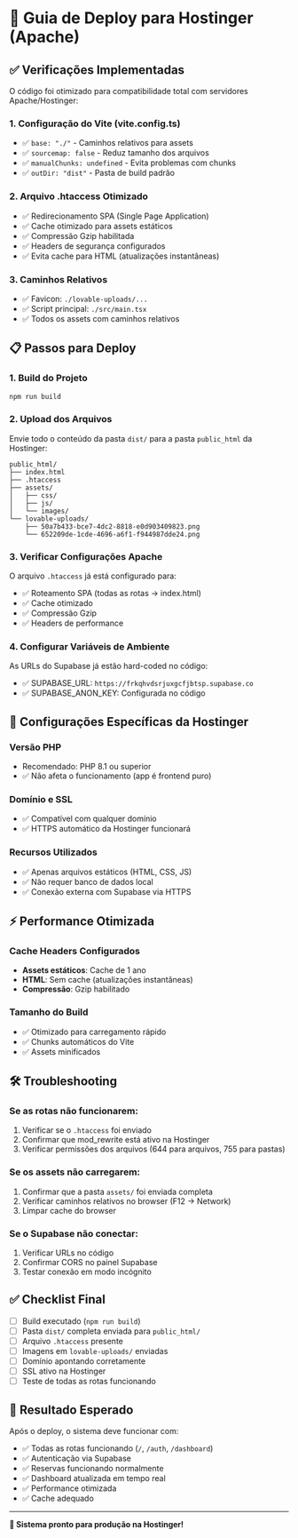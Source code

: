 # 🚀 Guia de Deploy para Hostinger (Apache)

## ✅ Verificações Implementadas

O código foi otimizado para compatibilidade total com servidores Apache/Hostinger:

### 1. **Configuração do Vite (vite.config.ts)**
- ✅ `base: "./"` - Caminhos relativos para assets
- ✅ `sourcemap: false` - Reduz tamanho dos arquivos
- ✅ `manualChunks: undefined` - Evita problemas com chunks
- ✅ `outDir: "dist"` - Pasta de build padrão

### 2. **Arquivo .htaccess Otimizado**
- ✅ Redirecionamento SPA (Single Page Application)
- ✅ Cache otimizado para assets estáticos
- ✅ Compressão Gzip habilitada
- ✅ Headers de segurança configurados
- ✅ Evita cache para HTML (atualizações instantâneas)

### 3. **Caminhos Relativos**
- ✅ Favicon: `./lovable-uploads/...`
- ✅ Script principal: `./src/main.tsx`
- ✅ Todos os assets com caminhos relativos

## 📋 Passos para Deploy

### 1. **Build do Projeto**
```bash
npm run build
```

### 2. **Upload dos Arquivos**
Envie todo o conteúdo da pasta `dist/` para a pasta `public_html` da Hostinger:

```
public_html/
├── index.html
├── .htaccess
├── assets/
│   ├── css/
│   ├── js/
│   └── images/
└── lovable-uploads/
    ├── 50a7b433-bce7-4dc2-8818-e0d903409823.png
    └── 652209de-1cde-4696-a6f1-f944987dde24.png
```

### 3. **Verificar Configurações Apache**
O arquivo `.htaccess` já está configurado para:
- ✅ Roteamento SPA (todas as rotas → index.html)
- ✅ Cache otimizado
- ✅ Compressão Gzip
- ✅ Headers de performance

### 4. **Configurar Variáveis de Ambiente**
As URLs do Supabase já estão hard-coded no código:
- ✅ SUPABASE_URL: `https://frkqhvdsrjuxgcfjbtsp.supabase.co`
- ✅ SUPABASE_ANON_KEY: Configurada no código

## 🔧 Configurações Específicas da Hostinger

### Versão PHP
- Recomendado: PHP 8.1 ou superior
- ✅ Não afeta o funcionamento (app é frontend puro)

### Domínio e SSL
- ✅ Compatível com qualquer domínio
- ✅ HTTPS automático da Hostinger funcionará

### Recursos Utilizados
- ✅ Apenas arquivos estáticos (HTML, CSS, JS)
- ✅ Não requer banco de dados local
- ✅ Conexão externa com Supabase via HTTPS

## ⚡ Performance Otimizada

### Cache Headers Configurados
- **Assets estáticos**: Cache de 1 ano
- **HTML**: Sem cache (atualizações instantâneas)
- **Compressão**: Gzip habilitado

### Tamanho do Build
- ✅ Otimizado para carregamento rápido
- ✅ Chunks automáticos do Vite
- ✅ Assets minificados

## 🛠️ Troubleshooting

### Se as rotas não funcionarem:
1. Verificar se o `.htaccess` foi enviado
2. Confirmar que mod_rewrite está ativo na Hostinger
3. Verificar permissões dos arquivos (644 para arquivos, 755 para pastas)

### Se os assets não carregarem:
1. Confirmar que a pasta `assets/` foi enviada completa
2. Verificar caminhos relativos no browser (F12 → Network)
3. Limpar cache do browser

### Se o Supabase não conectar:
1. Verificar URLs no código
2. Confirmar CORS no painel Supabase
3. Testar conexão em modo incógnito

## ✅ Checklist Final

- [ ] Build executado (`npm run build`)
- [ ] Pasta `dist/` completa enviada para `public_html/`
- [ ] Arquivo `.htaccess` presente
- [ ] Imagens em `lovable-uploads/` enviadas
- [ ] Domínio apontando corretamente
- [ ] SSL ativo na Hostinger
- [ ] Teste de todas as rotas funcionando

## 🎯 Resultado Esperado

Após o deploy, o sistema deve funcionar com:
- ✅ Todas as rotas funcionando (`/`, `/auth`, `/dashboard`)
- ✅ Autenticação via Supabase
- ✅ Reservas funcionando normalmente
- ✅ Dashboard atualizada em tempo real
- ✅ Performance otimizada
- ✅ Cache adequado

---

**🚀 Sistema pronto para produção na Hostinger!**